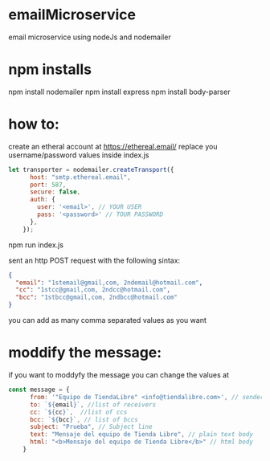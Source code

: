 # emailMicroservice
email microservice using nodeJs and nodemailer

# npm installs

npm install nodemailer
npm install express
npm install body-parser

# how to:

create an etheral account at https://ethereal.email/
replace you username/password values inside index.js

```javascript
let transporter = nodemailer.createTransport({
      host: "smtp.ethereal.email",
      port: 587,
      secure: false,
      auth: {
        user: '<email>', // YOUR USER
        pass: '<password>' // TOUR PASSWORD
      },
    });
```
npm run index.js

sent an http POST request with the following sintax:
```JSON
{
  "email": "1stemail@gmail,com, 2ndemail@hotmail.com",
  "cc": "1stcc@gmail,com, 2ndcc@hotmail.com",
  "bcc": "1stbcc@gmail,com, 2ndbcc@hotmail.com"
}
```
you can add as many comma separated values as you want

# moddify the message:
 if you want to moddyfy the message you can change the values at

```javascript
const message = {
      from: '"Equipo de TiendaLibre" <info@tiendalibre.com>', // sender address
      to: `${email}`, //list of receivers
      cc: `${cc}`,  //list of ccs
      bcc: `${bcc}`, // list of bccs
      subject: "Prueba", // Subject line
      text: "Mensaje del equipo de Tienda Libre", // plain text body
      html: "<b>Mensaje del equipo de Tienda Libre</b>" // html body
    }
```
